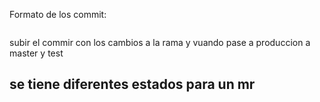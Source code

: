 Formato de los commit: 
```bash

```

subir el commir con los cambios a la rama y vuando pase a produccion a master y test

se tiene diferentes estados para un mr
- 